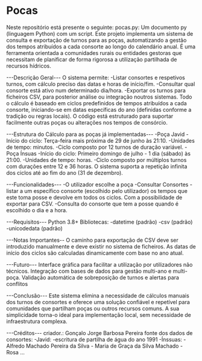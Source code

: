 # Pocas
Neste repositório está presente o seguinte:
pocas.py:
Um documento py (linguagem Python) com um script.
Este projeto implementa um sistema de consulta e exportação de turnos para as poças, automatizando a gestão dos tempos atribuídos a cada consorte ao longo do calendário anual. É uma ferramenta orientada a comunidades rurais ou entidades gestoras que necessitam de planificar de forma rigorosa a utilização partilhada de recursos hídricos.

---Descrição Geral---
O sistema permite:
  -Listar consortes e respetivos turnos, com cálculo preciso das datas e horas de início/fim.
  -Consultar qual consorte está ativo num determinado dia/hora.
  -Exportar os turnos para ficheiros CSV, para posterior análise ou integração noutros sistemas.
Todo o cálculo é baseado em ciclos predefinidos de tempos atribuídos a cada consorte, iniciando-se em datas específicas do ano (definidas conforme a tradição ou regras locais).
O código está estruturado para suportar facilmente outras poças ou alterações nos tempos de consórcio.

---Estrutura do Cálculo para as poças já implementadas---
-Poça Javid
  -Início do ciclo: Terça-feira mais próxima de 29 de junho às 21:10.
  -Unidades de tempo: minutos.
  -Ciclo composto por 12 turnos de duração variável.
-Poça Ínsuas
  -Início do ciclo: Primeiro domingo de julho - 1 dia (sábado) às 21:00.
  -Unidades de tempo: horas.
  -Ciclo composto por múltiplos turnos com durações entre 12 e 36 horas.
O sistema suporta a repetição infinita dos ciclos até ao fim do ano (31 de dezembro).

---Funcionalidades---
-O utilizador escolhe a poça
-Consultar Consortes
  -listar a um específico consorte (escolhido pelo utilizador) os tempos que este toma posse e devolve em todos os ciclos. Com a possibilidade de exportar para CSV.
  -Consulta do consorte que tem a posse quando é escolhido o dia e a hora.

---Requisitos---
Python 3.8+
Bibliotecas:
  -datetime (padrão)
  -csv (padrão)
  -unicodedata (padrão)

---Notas Importantes--
O caminho para exportação de CSV deve ser introduzido manualmente e deve existir no sistema de ficheiros.
As datas de início dos ciclos são calculadas dinamicamente com base no ano atual.

---Futuro---
Interface gráfica para facilitar a utilização por utilizadores não técnicos.
Integração com bases de dados para gestão multi-ano e multi-poça.
Validação automática de sobreposição de turnos e alertas para conflitos

---Conclusão---
Este sistema elimina a necessidade de cálculos manuais dos turnos de consortes e oferece uma solução confiável e repetível para comunidades que partilham poças ou outros recursos comuns. A sua simplicidade torna-o ideal para implementação local, sem necessidade de infraestrutura complexa.

---Créditos---
criador.: Gonçalo Jorge Barbosa Pereira
fonte dos dados de consortes:
  -Javid:
    -escritura de partilha de água do ano 1991
  -Ínssuas:
    - Alfredo Machado Pereira da Silva
    - Maria de Graça da Silva Machado
    - Rosa ...
